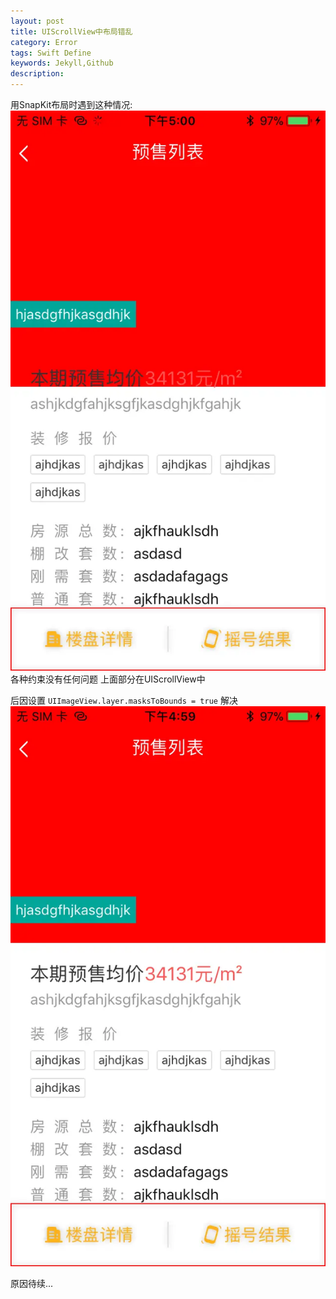 ```yaml
---  
layout: post
title: UIScrollView中布局错乱
category: Error
tags: Swift Define
keywords: Jekyll,Github
description: 
---  
```


用SnapKit布局时遇到这种情况:  
![2](/assets/postAssets/2018/2.webp)  
各种约束没有任何问题 上面部分在UIScrollView中  

后因设置 `UIImageView.layer.masksToBounds = true` 解决  
![1](/assets/postAssets/2018/1.webp)  

原因待续...


